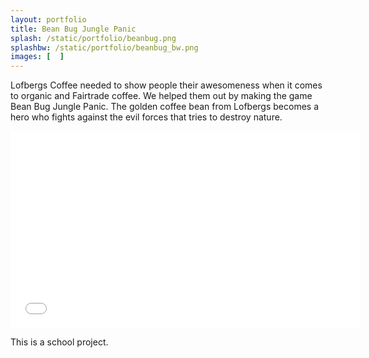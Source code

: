 ```yaml
---
layout: portfolio
title: Bean Bug Jungle Panic
splash: /static/portfolio/beanbug.png
splashbw: /static/portfolio/beanbug_bw.png
images: [  ]
---
```


Lofbergs Coffee needed to show people their awesomeness when it comes to organic and Fairtrade coffee. We helped them out by making the game Bean Bug Jungle Panic. The golden coffee bean from Lofbergs becomes a hero who fights against the evil forces that tries to destroy nature. 


<iframe width="560" height="315" src="//www.youtube.com/embed/IQRuH2V-BZM" frameborder="0" allowfullscreen></iframe>


This is a school project.
